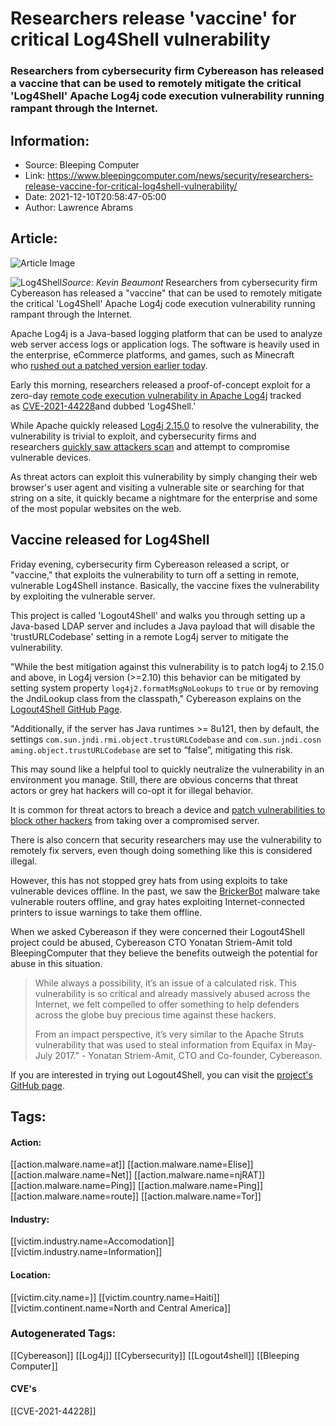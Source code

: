 # Researchers release 'vaccine' for critical Log4Shell vulnerability
### Researchers from cybersecurity firm Cybereason has released a vaccine that can be used to remotely mitigate the critical 'Log4Shell' Apache Log4j code execution vulnerability running rampant through the Internet.

## Information:
+ Source: Bleeping Computer
+ Link: https://www.bleepingcomputer.com/news/security/researchers-release-vaccine-for-critical-log4shell-vulnerability/
+ Date: 2021-12-10T20:58:47-05:00
+ Author: Lawrence Abrams


## Article:
![Article Image](https://www.bleepstatic.com/content/hl-images/2021/12/10/log4shell-header.jpg)


![Log4Shell](https://www.bleepstatic.com/content/hl-images/2021/12/10/log4shell-header.jpg)*Source: Kevin Beaumont*
Researchers from cybersecurity firm Cybereason has released a "vaccine" that can be used to remotely mitigate the critical 'Log4Shell' Apache Log4j code execution vulnerability running rampant through the Internet.


Apache Log4j is a Java-based logging platform that can be used to analyze web server access logs or application logs. The software is heavily used in the enterprise, eCommerce platforms, and games, such as Minecraft who [rushed out a patched version earlier today](https://www.bleepingcomputer.com/news/security/minecraft-rushes-out-patch-for-critical-log4j-vulnerability/).


Early this morning, researchers released a proof-of-concept exploit for a zero-day [remote code execution vulnerability in Apache Log4j](https://www.bleepingcomputer.com/news/security/new-zero-day-exploit-for-log4j-java-library-is-an-enterprise-nightmare/) tracked as [CVE-2021-44228](https://nvd.nist.gov/vuln/detail/CVE-2021-44228)and dubbed 'Log4Shell.' 


While Apache quickly released [Log4j 2.15.0](https://logging.apache.org/log4j/2.x/download.html) to resolve the vulnerability, the vulnerability is trivial to exploit, and cybersecurity firms and researchers [quickly saw attackers scan](https://twitter.com/GreyNoiseIO/status/1469334738225741832) and attempt to compromise vulnerable devices.


As threat actors can exploit this vulnerability by simply changing their web browser's user agent and visiting a vulnerable site or searching for that string on a site, it quickly became a nightmare for the enterprise and some of the most popular websites on the web.


Vaccine released for Log4Shell
------------------------------


Friday evening, cybersecurity firm Cybereason released a script, or "vaccine," that exploits the vulnerability to turn off a setting in remote, vulnerable Log4Shell instance. Basically, the vaccine fixes the vulnerability by exploiting the vulnerable server.


This project is called 'Logout4Shell' and walks you through setting up a Java-based LDAP server and includes a Java payload that will disable the 'trustURLCodebase' setting in a remote Log4j server to mitigate the vulnerability.


"While the best mitigation against this vulnerability is to patch log4j to 2.15.0 and above, in Log4j version (>=2.10) this behavior can be mitigated by setting system property `log4j2.formatMsgNoLookups` to `true` or by removing the JndiLookup class from the classpath," Cybereason explains on the [Logout4Shell GitHub Page](https://github.com/Cybereason/Logout4Shell).


"Additionally, if the server has Java runtimes >= 8u121, then by default, the settings `com.sun.jndi.rmi.object.trustURLCodebase` and `com.sun.jndi.cosnaming.object.trustURLCodebase` are set to “false”, mitigating this risk.


This may sound like a helpful tool to quickly neutralize the vulnerability in an environment you manage. Still, there are obvious concerns that threat actors or grey hat hackers will co-opt it for illegal behavior.


It is common for threat actors to breach a device and [patch vulnerabilities to block other hackers](https://www.bleepingcomputer.com/news/security/botnet-uses-recent-vbulletin-exploit-to-block-other-hackers/) from taking over a compromised server.


There is also concern that security researchers may use the vulnerability to remotely fix servers, even though doing something like this is considered illegal.


However, this has not stopped grey hats from using exploits to take vulnerable devices offline. In the past, we saw the [BrickerBot](https://www.bleepingcomputer.com/news/security/new-malware-intentionally-bricks-iot-devices/) malware take vulnerable routers offline, and gray hates exploiting Internet-connected printers to issue warnings to take them offline.


When we asked Cybereason if they were concerned their Logout4Shell project could be abused, Cybereason CTO Yonatan Striem-Amit told BleepingComputer that they believe the benefits outweigh the potential for abuse in this situation.



> 
> While always a possibility, it’s an issue of a calculated risk. This vulnerability is so critical and already massively abused across the Internet, we felt compelled to offer something to help defenders across the globe buy precious time against these hackers.
> 
> 
> From an impact perspective, it’s very similar to the Apache Struts vulnerability that was used to steal information from Equifax in May-July 2017." - Yonatan Striem-Amit, CTO and Co-founder, Cybereason.
> 
> 
> 


If you are interested in trying out Logout4Shell, you can visit the [project's GitHub page](http://github.com/Cybereason/Logout4Shell).





## Tags:

#### Action:
[[action.malware.name=at]] [[action.malware.name=Elise]] [[action.malware.name=Net]] [[action.malware.name=njRAT]] [[action.malware.name=Ping]] [[action.malware.name=Ping]] [[action.malware.name=route]] [[action.malware.name=Tor]]

#### Industry:
[[victim.industry.name=Accomodation]] [[victim.industry.name=Information]]

#### Location:
[[victim.city.name=]] [[victim.country.name=Haiti]] [[victim.continent.name=North and Central America]]

### Autogenerated Tags:
[[Cybereason]] [[Log4j]] [[Cybersecurity]] [[Logout4shell]] [[Bleeping Computer]]
#### CVE's
[[CVE-2021-44228]]

